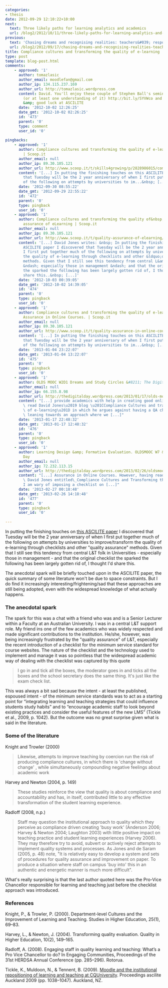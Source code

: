```yaml
---
categories:
- thesis
date: 2012-09-29 12:10:22+10:00
next:
  text: Three likely paths for learning analytics and academics
  url: /blog2/2012/10/11/three-likely-paths-for-learning-analytics-and-academic-in-oz-higher-education/
previous:
  text: 'Chasing dreams and recognising realities: teachers&#039; responses to ICT'
  url: /blog2/2012/09/17/chasing-dreams-and-recognising-realities-teachers-responses-to-ict/
title: Compliance cultures and transforming the quality of e-learning
type: post
template: blog-post.html
comments:
    - approved: '1'
      author: tomazlasic
      author_email: moodlefan@gmail.com
      author_ip: 134.115.237.169
      author_url: http://tomazlasic.wordpress.com
      content: David. You'll enjoy these couple of Stephen Ball's seminal papers on 'performativity'
        (or at least one understanding of it) http://bit.ly/SYVWco and http://bit.ly/SYW4sf  Cheers
        &amp; good luck at ASCILITE
      date: '2012-10-02 12:26:25'
      date_gmt: '2012-10-02 02:26:25'
      id: '473'
      parent: '0'
      type: comment
      user_id: '0'
    
pingbacks:
    - approved: '1'
      author: Compliance cultures and transforming the quality of e-learning | Skills4Growing
        | Scoop.it
      author_email: null
      author_ip: 89.30.105.121
      author_url: http://www.scoop.it/t/skills4growing/p/2828986015/compliance-cultures-and-transforming-the-quality-of-e-learning
      content: '[...] In putting the finishing touches on this ASCILITE paper I discovered
        that Tuesday will be the 2 year anniversary of when I first put together much
        of the following on attempts by universities to im...&nbsp; [...]'
      date: '2012-09-30 08:55:22'
      date_gmt: '2012-09-29 22:55:22'
      id: '472'
      parent: '0'
      type: pingback
      user_id: '0'
    - approved: '1'
      author: Compliance cultures and transforming the quality of&nbsp;e-learning | Quality
        assurance of eLearning | Scoop.it
      author_email: null
      author_ip: 89.30.105.121
      author_url: http://www.scoop.it/t/quality-assurance-of-elearning/p/2856157841/compliance-cultures-and-transforming-the-quality-of-e-learning
      content: '[...] David Jones writes: &nbsp; In putting the finishing touches on this
        ASCILITE paper I discovered that Tuesday will be the 2 year anniversary of when
        I first put together much of the following on attempts by universities to improve/transform
        the quality of e-learning through checklists and other &ldquo;quality assurance&rdquo;
        methods. Given that I still see this tendency from central L&amp;T folk in Universities
        &ndash; especially those in management &ndash; and that the original checklist
        the sparked the following has been largely gotten rid of, I thought I&rsquo;d
        share this..&nbsp; [...]'
      date: '2012-10-03 00:39:05'
      date_gmt: '2012-10-02 14:39:05'
      id: '474'
      parent: '0'
      type: pingback
      user_id: '0'
    - approved: '1'
      author: Compliance cultures and transforming the quality of e-learning | Quality
        Assurance in Online Courses. | Scoop.it
      author_email: null
      author_ip: 89.30.105.121
      author_url: http://www.scoop.it/t/quality-assurance-in-online-courses/p/3965916299/compliance-cultures-and-transforming-the-quality-of-e-learning
      content: '[...] In putting the finishing touches on this ASCILITE paper I discovered
        that Tuesday will be the 2 year anniversary of when I first put together much
        of the following on attempts by universities to im...&nbsp; [...]'
      date: '2013-01-04 23:22:07'
      date_gmt: '2013-01-04 13:22:07'
      id: '475'
      parent: '0'
      type: pingback
      user_id: '0'
    - approved: '1'
      author: OLDS MOOC W2D1 Dreams and Study Circles &#8211; The Digital Day
      author_email: null
      author_ip: 66.155.8.98
      author_url: http://thedigitalday.wordpress.com/2013/01/17/olds-mooc-w2d1-dreams-and-study-circles/
      content: "[...] provide academics with help in creating good online courses.\_ Having\
        \ read David Jones\u2019 blog \u201CCompliance Cultures and transforming the quality\
        \ of e-learning\u201D in which he argues against having a QA checklist I am now\
        \ leaning towards an approach where we [...]"
      date: '2013-01-17 22:48:32'
      date_gmt: '2013-01-17 12:48:32'
      id: '476'
      parent: '0'
      type: pingback
      user_id: '0'
    - approved: '1'
      author: Learning Design &amp; Formative Evaluation. OLDSMOOC W7 &#8211; The Digital
        Day
      author_email: null
      author_ip: 72.232.113.15
      author_url: http://thedigitalday.wordpress.com/2013/02/26/oldsmooc-w7/
      content: "[...] Assurance in Online Courses. However, having read a blog post by\
        \ David Jones entitled\_Compliance Cultures and Transforming the Quality of e-Learning\_\
        I am wary of imposing a checklist on [...]"
      date: '2013-02-27 00:18:48'
      date_gmt: '2013-02-26 14:18:48'
      id: '477'
      parent: '0'
      type: pingback
      user_id: '0'
    
---
```

In putting the finishing touches on [this ASCILITE paper](/blog2/the-life-and-death-of-webfuse-principles-for-learning-and-leading-into-the-future/) I discovered that Tuesday will be the 2 year anniversary of when I first put together much of the following on attempts by universities to improve/transform the quality of e-learning through checklists and other "quality assurance" methods. Given that I still see this tendency from central L&T folk in Universities - especially those in management - and that the original checklist the sparked the following has been largely gotten rid of, I thought I'd share this.

The anecdotal spark will be briefly touched upon in the ASCILITE paper, the quick summary of some literature won't be due to space constraints. But I do find it increasingly interesting/frightening/sad that these approaches are still being adopted, even with the widespread knowledge of what actually happens.

### The anecdotal spark

The spark for this was a chat with a friend who was and is a Senior Lecturer within a Faculty at an Australian University. I was in a central L&T support role. My friend ins one of the few academics who was widely respected and made significant contributions to the institution. He/she, however, was being increasingly frustrated by the "quality assurance" of L&T, especially the recent introduction of a checklist for the minimum service standard for course websites. The nature of the checklist and the technology used to implement and manage it was so pointless that the widespread academic way of dealing with the checklist was captured by this quote

> I go in and tick all the boxes, the moderator goes in and ticks all the boxes and the school secretary does the same thing. It's just like the exam check list.

This was always a bit sad because the intent - at least the published, espoused intent - of the minimum service standards was to act as a starting point for “integrating learning and teaching strategies that could influence students study habits” and to “encourage academic staff to look beyond existing practices and consider the useful features of the new LMS” (Tickle et al., 2009, p. 1042). But the outcome was no great surprise given what is said in the literature.

### Some of the literature

Knight and Trowler (2000)

> Likewise, attempts to improve teaching by coercion run the risk of producing compliance cultures, in which there is 'change without change' , while simultaneously compounding negative feelings about academic work

Harvey and Newton (2004, p. 149)

> These studies reinforce the view that quality is about compliance and accountability and has, in itself, contributed little to any effective transformation of the student learning experience.

Radloff (2008, n.p.)

> Staff may question the institutional approach to quality which they perceive as compliance driven creating 'busy work' (Anderson 2006; Harvey & Newton 2004; Laughton 2003) with little positive impact on teaching practice and student learning experiences (Harvey 2006). They may therefore try to avoid, subvert or actively reject attempts to implement quality systems and processes. As Jones and de Saram (2005, p. 48) note, "It is relatively easy to develop a system and sets of procedures for quality assurance and improvement on paper. To produce a situation where staff on campus 'buy into' this in an authentic and energetic manner is much more difficult".

What's really surprising is that the last author quoted here was the Pro-Vice Chancellor responsible for learning and teaching just before the checklist approach was introduced.

### References

Knight, P., & Trowler, P. (2000). Department-level Cultures and the Improvement of Learning and Teaching. Studies in Higher Education, 25(1), 69–83.

Harvey, L., & Newton, J. (2004). Transforming quality evaluation. Quality in Higher Education, 10(2), 149–165.

Radloff, A. (2008). Engaging staff in quality learning and teaching: What’s a Pro Vice Chancellor to do? In Engaging Communities, Proceedings of the 31st HERDSA Annual Conference (pp. 285–296). Rotorua.

Tickle, K., Muldoon, N., & Tennent, B. (2009). [Moodle and the institutional repositioning of learning and teaching at CQUniversity](http://www.ascilite.org.au/conferences/auckland09/procs/tickle.pdf). Proceedings ascilite Auckland 2009 (pp. 1038–1047). Auckland, NZ.